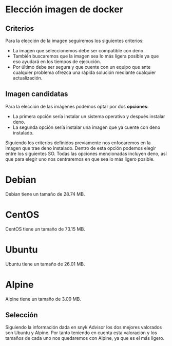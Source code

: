 # Elección imagen de docker

## Criterios

Para la elección de la imagen seguiremos los siguientes criterios:

- La imagen que seleccionemos debe ser compatible con deno.
- También buscaremos que la imagen sea lo más ligera posible ya que eso ayudará en los tiempos de ejecución.
- Por último debe ser segura y que cuente con un equipo que ante cualquier problema ofrezca una rápida solución mediante cualquier actualización.

## Imagen candidatas

Para la elección de las imágenes podemos optar por dos **opciones**:
- La primera opción sería instalar un sistema operativo y después instalar deno.
- La segunda opción sería instalar una imagen que ya cuente con deno instalado.

Siguiendo los criterios definidos previamente nos enfocaremos en la imagen que trae deno instalado. Dentro de esta opción podemos elegir entre los siguientes SO.
Todas las opciones mencionadas incluyen deno, así que para elegir uno nos centraremos en que sea lo más ligero posible.

# Debian

Debian tiene un tamaño de 28.74 MB.

# CentOS

CentOS tiene un tamaño de 73.15 MB.
# Ubuntu

Ubuntu tiene un tamaño de 26.01 MB.

# Alpine

Alpine tiene un tamaño de 3.09 MB.

## Selección

Siguiendo la información dada en snyk Advisor los dos mejores valorados son Ubuntu y Alpine. Por tanto teniendo en cuenta esta valoración y los tamaños de cada uno nos quedaremos con Alpine, ya que es el más ligero.